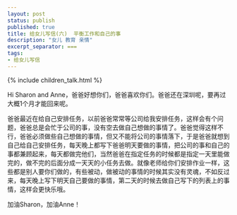```yaml
---
layout: post
status: publish
published: true
title: 给女儿写信(六)  平衡工作和自己的事
description: "女儿 教育 亲情"
excerpt_separator: ===
tags:
- 给女儿写信
---
```


{% include children_talk.html %}

Hi Sharon and Anne，爸爸好想你们，爸爸喜欢你们。爸爸还在深圳呢，要再过大概1个月才能回来呢。

爸爸最近在给自己安排任务，以前爸爸常常等公司给我安排任务，这样会有个问题，爸爸总是会忙于公司的事，没有空去做自己想做的事情了。爸爸觉得这样不行，爸爸必须做些自己想做的事情，但又不能将公司的事情落下，于是爸爸就想到自己给自己安排任务，每天晚上都写下爸爸明天要做的事情，把公司的事和自己的事都兼顾起来，每天都做完他们，当然爸爸在指定任务的时候都是指定一天里能做完的，做不完的后面分成一天天的小任务去做。就像老师给你们安排作业一样，这些都是别人要你们做的，有些被动，做被动的事情的时候其实没有灵魂，不如反过来，每天晚上写下明天自己要做的事情，第二天的时候去做自己写下的列表上的事情，这样会更快乐哦。

加油Sharon，加油Anne！




